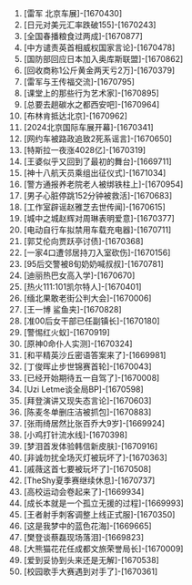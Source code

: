
1. [雷军 北京车展]-[1670430]
1. [日元对美元汇率跌破155]-[1670243]
1. [全国春播粮食过两成]-[1670877]
1. [中方谴责英首相威权国家言论]-[1670478]
1. [国防部回应日本加入奥库斯联盟]-[1670862]
1. [回收商称1公斤黄金两天亏2万]-[1670379]
1. [雷军与王传福交流]-[1670795]
1. [课堂上的那些行为艺术家]-[1670895]
1. [总要去趟碳水之都西安吧]-[1670964]
1. [布林肯抵达北京]-[1670962]
1. [2024北京国际车展开幕]-[1670341]
1. [网约车被路政追致2死系谣言]-[1670650]
1. [特斯拉一夜涨4028亿]-[1670319]
1. [王婆似乎又回到了最初的舞台]-[1669711]
1. [神十八航天员乘组出征仪式]-[1671034]
1. [警方通报养老院老人被绑铁柱上]-[1670954]
1. [男子心脏停跳152分钟被救活]-[1670683]
1. [工作室辟谣赵雅芝去世传闻]-[1670615]
1. [城中之城赵辉对周琳表明爱意]-[1670377]
1. [电动自行车拟禁用车载充电器]-[1670711]
1. [郭艾伦向贾跃亭讨债]-[1670368]
1. [一家4口遭邻居持刀入室砍伤]-[1670156]
1. [95后交警被8旬奶奶喊叔叔]-[1670781]
1. [迪丽热巴女高入学]-[1670670]
1. [热火111:101凯尔特人]-[1670401]
1. [缅北果敢老街公判大会]-[1670006]
1. [王一博 鲨鱼夹]-[1670828]
1. [准00后女干部已任副镇长]-[1670180]
1. [警惕红火蚁]-[1670919]
1. [原神0命仆人实测]-[1670324]
1. [和平精英沙丘密语答案来了]-[1669981]
1. [丁俊晖止步世锦赛首轮]-[1670043]
1. [已经开始期待五一自驾了]-[1670008]
1. [Uzi Letme谈全局BP]-[1670598]
1. [拜登演讲又现失态言论]-[1670603]
1. [陈麦冬单删庄洁被抓包]-[1670883]
1. [张雨绮居然比张百乔大9岁]-[1669924]
1. [小鸡打针流水线]-[1670398]
1. [梦泪首发体验韩信新皮肤]-[1670916]
1. [非诚勿扰全场灭灯被玩坏了]-[1670363]
1. [戚薇这首七要被玩坏了]-[1670508]
1. [TheShy夏季赛继续休息]-[1670737]
1. [高校运动会卷起来了]-[1669934]
1. [成长本就是一个孤立无援的过程]-[1669993]
1. [王者射手刺客调整上线正式服]-[1670350]
1. [这是我梦中的蓝色花海]-[1669665]
1. [樊登谈蔡磊现场落泪]-[1669823]
1. [大熊猫花花任成都文旅荣誉局长]-[1670009]
1. [爱到妥协到头来还是无解]-[1670538]
1. [校园歌手大赛遇到对手了]-[1670361]